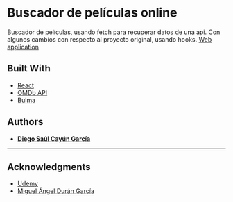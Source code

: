 # Buscador de películas online
Buscador de películas, usando fetch para recuperar datos de una api.
Con algunos cambios con respecto al proyecto original, usando hooks.
[Web application](http://cayun-search-movies.surge.sh/)


## Built With

* [React](https://es.reactjs.org/)
* [OMDb API](http://www.omdbapi.com/)
* [Bulma](https://bulma.io/)


## Authors

* [**Diego Saúl Cayún García**](https://www.linkedin.com/in/diego-saul-cayun-garcia/) 


---

## Acknowledgments

* [Udemy](https://www.udemy.com/course/aprendiendo-react/)
* [Miguel Ángel Durán García](https://www.linkedin.com/in/midudev/)